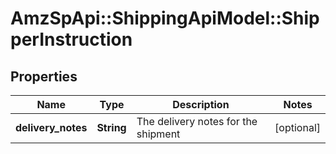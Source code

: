 # AmzSpApi::ShippingApiModel::ShipperInstruction

## Properties
Name | Type | Description | Notes
------------ | ------------- | ------------- | -------------
**delivery_notes** | **String** | The delivery notes for the shipment | [optional] 

